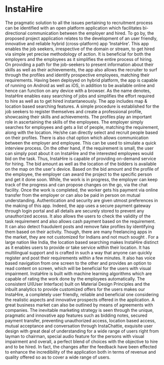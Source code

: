 # InstaHire
The pragmatic solution to all the issues pertaining to recruitment process can be identified with an open platform application which facilitates bi-directional communication between the employer and hired. 
To go by, the proposed project application relates to the development of an user friendly, innovative and reliable hybrid (cross-platform) app 'InstaHire'. This app enables the job seekers, irrespective of the domain or stream, to get hired via simple yet precise methodology of action.
It is beneficial for both the employers and the employees as it simplifies the entire process of hiring. On providing a path for the job-seekers to present information about their skills as well as their achievements, the app also allows the recruiter to surf through the profiles and identify prospective employees, matching their requirements. 
Having been deployed on hybrid platform, the app is capable of running on Android as well as iOS, in addition to be available online and hence can function on any device with a browser. As the name denotes, InstaHire enables easy searching of jobs and simplifies the effort required to hire as well as to get hired instantaneously. 
The app includes map & location based searching features. A simple procedure is established for the job seekers to register themselves and create a professional profile, showcasing their skills and achievements. The profiles play an important role in ascertaining the skills of the employees. The employer simply searches for employees and gets a list of people, matching the requirement, along with the location. 
He/she can directly select and recruit people based on their profiles. There is also chat option which allows communication between the employer and employee. This can be used to simulate a quick interview process. On the other hand, if the requirement is small, the user can simply post about it on InstaHire and the interested employees would bid on the task.
Thus, InstaHire is capable of providing on-demand service for hiring. The bid amount as well as the location of the bidders is available on the map on the user's device. Based on the bid amount and the profile of the employee, the employer can award the project to the specific person and get it done soon. While, the work is in progress, the employer can keep track of the progress and can propose changes on the go, via the chat facility. 
Once the work is completed, the worker gets his payment via online transfer from the employer or can also be paid in person on mutual understanding. Authentication and security are given utmost preferences in the making of this app. Indeed, the app uses a secure payment gateway through login portal and all details are securely stored to prevent any unauthorized access. It also allows the users to check the validity of the task requirement and also allows cash payment based on the requirement. 
It can also detect fraudulent posts and remove fake profiles by identifying them based on their activity. Though, there are many freelancing apps in the market, they are not customized for Indians and not much sought . For a large nation like India, the location based searching makes InstaHire distinct as it enables users to provide or take service within their location. 
It has multilingual support and is crafted in such a way that anyone can quickly register and post their requirements within a few minutes. It also has voice based navigation from one screen to the other and provides an option to read content on screen, which will be beneficial for the users with visual impairment. InstaHire is built with machine learning algorithms which are capable of rating the work done by the employees automatically. 
The consistent UI(User Interface) built on Material Design Principles and the inbuilt analytics to provide customized offers for the users makes our InstaHire, a completely user friendly, reliable and beneficial one considering the realistic aspects and innovative prospects offered in the application.
A great business market can also be outlined by means of agreements with companies. The inevitable marketing strategy is seen through the unique, pragmatic and innovative app features such as bidding notes, secured payment transfer, preventing unauthorized access, location based access, mutual acceptance and conversation through InstaChattie, exquisite user design with great deal of understanding for a wide range of users right from layman to chairman, special audio feature for the persons with visual impairment and overall, a perfect blend of choices with the objective to hire and to be hired. In fact, the changes after the feedback have been effected to enhance the incredibility of the application both in terms of revenue and quality offered so as to cover a wide range of users.

